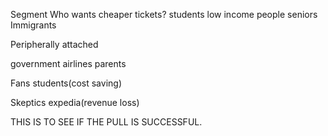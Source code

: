 
Segment
Who wants cheaper tickets?
students
low income people
seniors
Immigrants




Peripherally attached

government
airlines
parents

Fans
students(cost saving)

Skeptics
expedia(revenue loss)


THIS IS TO SEE IF THE PULL IS SUCCESSFUL.
